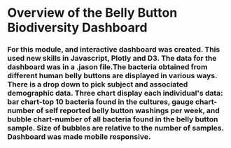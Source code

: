 # Overview of the Belly Button Biodiversity Dashboard

### For this module, and interactive dashboard was created. This used new skills in Javascript, Plotly and D3. The data for the dashboard was in a .jason file.The bacteria obtained from different human belly buttons are displayed in various ways. There is a drop down to pick subject and associated demographic data. Three chart display each individual's data: bar chart-top 10 bacteria found in the cultures, gauge chart-number of self reported belly button washings per week, and bubble chart-number of all bacteria found in the belly button sample. Size of bubbles are relative to the number of samples. Dashboard was made mobile responsive.
